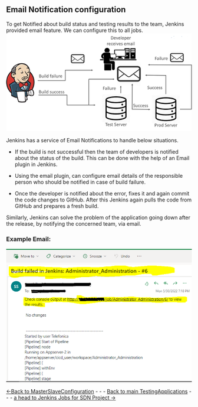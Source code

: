 ## Email Notification configuration
To get Notified about build status and testing results to the team, Jenkins provided email feature. We can configure this to all jobs.
![Email Notification](Images/Mailnotification.png)

Jenkins has a service of Email Notifications to handle below situations.

* If the build is not successful then the team of developers is notified about the status of the build. This can be done with the help of an Email plugin in Jenkins. 

* Using the email plugin, can configure email details of the responsible person who should be notified in case of build failure.

* Once the developer is notified about the error, fixes it and again commit the code changes to GitHub. After this Jenkins again pulls the code from GitHub and prepares a fresh build.

Similarly, Jenkins can solve the problem of the application going down after the release, by notifying the concerned team, via email.

### Example Email:
![email](Images/emailexample.png)


[<-Back to MasterSlaveConfiguration](./MasterSlaveConfiguration.md) - - - [Back to main TestingApplications](../../../TestingApplications.md) - - - [a head to Jenkins Jobs for SDN Project ->](./JenkinsJobsAndSDNDeployment.md)
